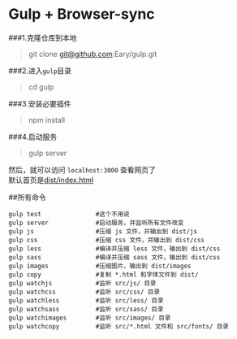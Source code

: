 # Gulp + Browser-sync 

###1.克隆仓库到本地
> git clone git@github.com:Eary/gulp.git 

###2.进入`gulp`目录
> cd gulp

###3.安装必要插件
> npm install

###4.启动服务
> gulp server

然后，就可以访问 `localhost:3000` 查看网页了  
  默认首页是[dist/index.html](dist/index.html)



##所有命令
```
gulp test               #这个不用说
gulp server             #启动服务，并监听所有文件改变
gulp js                 #压缩 js 文件，并输出到 dist/js
gulp css                #压缩 css 文件，并输出到 dist/css
gulp less               #编译并压缩 less 文件，输出到 dist/css
gulp sass               #编译并压缩 sass 文件，输出到 dist/css
gulp images             #压缩图片，输出到 dist/images
gulp copy               #复制 *.html 和字体文件到 dist/
gulp watchjs            #监听 src/js/ 目录
gulp watchcss           #监听 src/css/ 目录
gulp watchless          #监听 src/less/ 目录
gulp watchsass          #监听 src/sass/ 目录
gulp watchimages        #监听 src/images/ 目录
gulp watchcopy          #监听 src/*.html 文件和 src/fonts/ 目录

```
